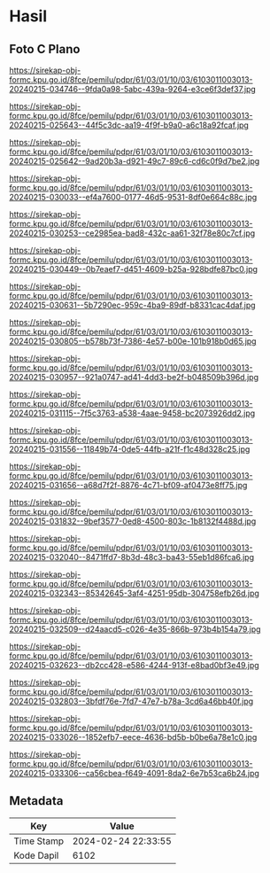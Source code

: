 # Hasil

## Foto C Plano

https://sirekap-obj-formc.kpu.go.id/8fce/pemilu/pdpr/61/03/01/10/03/6103011003013-20240215-034746--9fda0a98-5abc-439a-9264-e3ce6f3def37.jpg

https://sirekap-obj-formc.kpu.go.id/8fce/pemilu/pdpr/61/03/01/10/03/6103011003013-20240215-025643--44f5c3dc-aa19-4f9f-b9a0-a6c18a92fcaf.jpg

https://sirekap-obj-formc.kpu.go.id/8fce/pemilu/pdpr/61/03/01/10/03/6103011003013-20240215-025642--9ad20b3a-d921-49c7-89c6-cd6c0f9d7be2.jpg

https://sirekap-obj-formc.kpu.go.id/8fce/pemilu/pdpr/61/03/01/10/03/6103011003013-20240215-030033--ef4a7600-0177-46d5-9531-8df0e664c88c.jpg

https://sirekap-obj-formc.kpu.go.id/8fce/pemilu/pdpr/61/03/01/10/03/6103011003013-20240215-030253--ce2985ea-bad8-432c-aa61-32f78e80c7cf.jpg

https://sirekap-obj-formc.kpu.go.id/8fce/pemilu/pdpr/61/03/01/10/03/6103011003013-20240215-030449--0b7eaef7-d451-4609-b25a-928bdfe87bc0.jpg

https://sirekap-obj-formc.kpu.go.id/8fce/pemilu/pdpr/61/03/01/10/03/6103011003013-20240215-030631--5b7290ec-959c-4ba9-89df-b8331cac4daf.jpg

https://sirekap-obj-formc.kpu.go.id/8fce/pemilu/pdpr/61/03/01/10/03/6103011003013-20240215-030805--b578b73f-7386-4e57-b00e-101b918b0d65.jpg

https://sirekap-obj-formc.kpu.go.id/8fce/pemilu/pdpr/61/03/01/10/03/6103011003013-20240215-030957--921a0747-ad41-4dd3-be2f-b048509b396d.jpg

https://sirekap-obj-formc.kpu.go.id/8fce/pemilu/pdpr/61/03/01/10/03/6103011003013-20240215-031115--7f5c3763-a538-4aae-9458-bc2073926dd2.jpg

https://sirekap-obj-formc.kpu.go.id/8fce/pemilu/pdpr/61/03/01/10/03/6103011003013-20240215-031556--11849b74-0de5-44fb-a21f-f1c48d328c25.jpg

https://sirekap-obj-formc.kpu.go.id/8fce/pemilu/pdpr/61/03/01/10/03/6103011003013-20240215-031656--a68d7f2f-8876-4c71-bf09-af0473e8ff75.jpg

https://sirekap-obj-formc.kpu.go.id/8fce/pemilu/pdpr/61/03/01/10/03/6103011003013-20240215-031832--9bef3577-0ed8-4500-803c-1b8132f4488d.jpg

https://sirekap-obj-formc.kpu.go.id/8fce/pemilu/pdpr/61/03/01/10/03/6103011003013-20240215-032040--8471ffd7-8b3d-48c3-ba43-55eb1d86fca6.jpg

https://sirekap-obj-formc.kpu.go.id/8fce/pemilu/pdpr/61/03/01/10/03/6103011003013-20240215-032343--85342645-3af4-4251-95db-304758efb26d.jpg

https://sirekap-obj-formc.kpu.go.id/8fce/pemilu/pdpr/61/03/01/10/03/6103011003013-20240215-032509--d24aacd5-c026-4e35-866b-973b4b154a79.jpg

https://sirekap-obj-formc.kpu.go.id/8fce/pemilu/pdpr/61/03/01/10/03/6103011003013-20240215-032623--db2cc428-e586-4244-913f-e8bad0bf3e49.jpg

https://sirekap-obj-formc.kpu.go.id/8fce/pemilu/pdpr/61/03/01/10/03/6103011003013-20240215-032803--3bfdf76e-7fd7-47e7-b78a-3cd6a46bb40f.jpg

https://sirekap-obj-formc.kpu.go.id/8fce/pemilu/pdpr/61/03/01/10/03/6103011003013-20240215-033026--1852efb7-eece-4636-bd5b-b0be6a78e1c0.jpg

https://sirekap-obj-formc.kpu.go.id/8fce/pemilu/pdpr/61/03/01/10/03/6103011003013-20240215-033306--ca56cbea-f649-4091-8da2-6e7b53ca6b24.jpg


## Metadata

| Key        | Value               |
| ---------- | ------------------- |
| Time Stamp | 2024-02-24 22:33:55 |
| Kode Dapil | 6102                |



